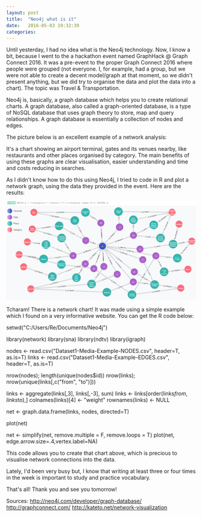 ```yaml
---
layout: post
title:  "Neo4j what is it"
date:   2016-05-03 19:32:39
categories: 
---
```


Until yesterday, I had no idea what is the Neo4j technology. Now, I know a bit, because I went to the a hackathon event named GraphHack @ Graph Connect 2016. It was a pre-event to the proper Graph Connect 2016 where people were grouped (not everyone. I, for example, had a group, but we were not able to create a decent model/graph at that moment, so we didn't present anything, but we did try to organise the data and plot the data into a chart). The topic was Travel & Transportation. 

Neo4j is, basically, a graph database which helps you to create relational charts.
A graph database, also called a graph-oriented database, is a type of NoSQL database that uses graph theory to store, map and query relationships. A graph database is essentially a collection of nodes and edges.

The picture below is an excellent example of a network analysis:



It's a chart showing an airport terminal, gates and its venues nearby, like restaurants and other places organised by category. The main benefits of using these graphs are clear visualisation, easier understanding and time and costs reducing in searches.

As I didn't know how to do this using Neo4j, I tried to code in R and plot a network graph, using the data they provided in the event. Here are the results:

![alt text](\static\img\neo4j.png "Neo4j")

Tcharam! There is a network chart!
It was made using a simple example which I found on a very informative website. You can get the R code below:

setwd("C:/Users/Re/Documents/Neo4j")

library(network) 
library(sna)
library(ndtv)
library(igraph)

nodes <- read.csv("Dataset1-Media-Example-NODES.csv", header=T, as.is=T)
links <- read.csv("Dataset1-Media-Example-EDGES.csv", header=T, as.is=T)

nrow(nodes); length(unique(nodes$id))
nrow(links); nrow(unique(links[,c("from", "to")]))

links <- aggregate(links[,3], links[,-3], sum)
links <- links[order(links$from, links$to),]
colnames(links)[4] <- "weight"
rownames(links) <- NULL

net <- graph.data.frame(links, nodes, directed=T)

plot(net)

net <- simplify(net, remove.multiple = F, remove.loops = T)
plot(net, edge.arrow.size=.4,vertex.label=NA)

This code allows you to create that chart above, which is precious to visualise network connections into the data.

Lately, I'd been very busy but, I know that writing at least three or four times in the week is important to study and practice vocabulary.

That's all! Thank you and see you tomorrow!

Sources:
http://neo4j.com/developer/graph-database/
http://graphconnect.com/
http://kateto.net/network-visualization